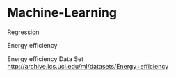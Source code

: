 # Machine-Learning

Regression

Energy efficiency

Energy efficiency Data Set
http://archive.ics.uci.edu/ml/datasets/Energy+efficiency
